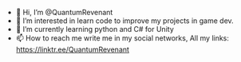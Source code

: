 - 👋 Hi, I’m @QuantumRevenant
- 👀 I’m interested in learn code to improve my projects in game dev.
- 🌱 I’m currently learning python and C# for Unity
- 📫 How to reach me write me in my social networks, All my links: https://linktr.ee/QuantumRevenant

<!---
QuantumRevenant/QuantumRevenant is a ✨ special ✨ repository because its `README.md` (this file) appears on your GitHub profile.
You can click the Preview link to take a look at your changes.
--->
